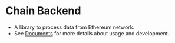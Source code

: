# Chain Backend

* A library to process data from Ethereum network.
* See [Documents](./doc/readme.md) for more details about usage and
  development.
